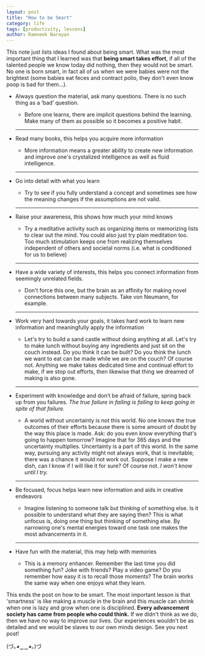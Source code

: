 ```yaml
---
layout: post
title: "How to be Smart"
category: life
tags: [productivity, lessons]
author: Ramneek Narayan
---
```


This note just lists ideas I found about being smart. What was the most important thing that I learned was that **being smart takes effort**, if all of the talented people we know today did nothing, then they would not be smart. No one is born smart, in fact all of us when we were babies were not the brightest (some babies eat feces and contract polio, they don't even know poop is bad for them...).

- Always question the material, ask many questions. There is no such thing as a ‘bad’ question.

  - Before one learns, there are implicit questions behind the learning. Make many of them as possible so it becomes a positive habit.

  ---

- Read many books, this helps you acquire more information

  - More information means a greater ability to create new information and improve one's crystalized intelligence as well as fluid intelligence.

  ---

- Go into detail with what you learn

  - Try to see if you fully understand a concept and sometimes see how the meaning changes if the assumptions are not valid.

  ---

- Raise your awareness, this shows how much your mind knows

  - Try a meditative activity such as organizing items or memorizing lists to clear out the mind. You could also just try plain meditation too. Too much stimulation keeps one from realizing themselves independent of others and societal norms (i.e. what is conditioned for us to believe)

  ---

- Have a wide variety of interests, this helps you connect information from seemingly unrelated fields.

  - Don't force this one, but the brain as an affinity for making novel connections between many subjects. Take von Neumann, for example.

  ---

- Work very hard towards your goals, it takes hard work to learn new information and meaningfully apply the information

  - Let's try to build a sand castle without doing anything at all. Let's try to make lunch without buying any ingredients and just sit on the couch instead. Do you think it can be built? Do you think the lunch we want to eat can be made while we are on the couch? Of course not. Anything we make takes dedicated time and continual effort to make, if we stop out efforts, then likewise that thing we dreamed of making is also gone.

  ---

- Experiment with knowledge and don’t be afraid of failure, spring back up from you failures. *The true failure in failing is failing to keep going in spite of that failure.*

  - A world without uncertainty is not this world. No one knows the true outcomes of their efforts because there is some amount of doubt by the way this place is made. Ask: do you even know everything that's going to happen tomorrow? Imagine that for 365 days and the uncertainty multiplies. Uncertainty is a part of this world. In the same way, pursuing any activity might not always work, that is inevitable; there was a chance it would not work out. Suppose I make a new dish, can I know if I will like it for sure? Of course not. *I won't know until I try.*

  ---

- Be focused, focus helps learn new information and aids in creative endeavors

  - Imagine listening to someone talk but thinking of something else. Is it possible to understand what they are saying then? This is what unfocus is, doing one thing but thinking of something else. By narrowing one's mental energies toward one task one makes the most advancements in it.

  ---

- Have fun with the material, this may help with memories

  - This is a memory enhancer. Remember the last time you did something fun? Joke with friends? Play a video game? Do you remember how easy it is to recall those moments? The brain works the same way when one enjoys what they learn.

This ends the post on how to be smart. The most important lesson is that 'smartness' is like making a muscle in the brain and this muscle can shrink when one is lazy and grow when one is disciplined. **Every advancement society has came from people who could think.** If we didn't think as we do, then we have no way to improve our lives. Our experiences wouldn't be as detailed and we would be slaves to our own minds design. See you next post! <i class="fas fa-meteor"></i>

(づ｡◕‿‿◕｡)づ
